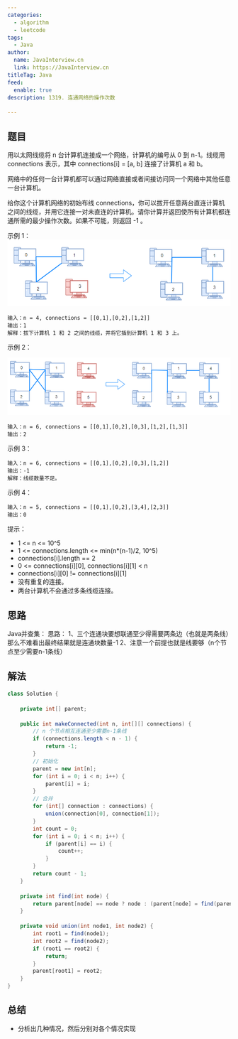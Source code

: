 ```yaml
---
categories:
  - algorithm
  - leetcode
tags:
  - Java
author: 
  name: JavaInterview.cn
  link: https://JavaInterview.cn
titleTag: Java
feed:
  enable: true
description: 1319. 连通网络的操作次数

---
```


## 题目

用以太网线缆将 n 台计算机连接成一个网络，计算机的编号从 0 到 n-1。线缆用 connections 表示，其中 connections[i] = [a, b] 连接了计算机 a 和 b。

网络中的任何一台计算机都可以通过网络直接或者间接访问同一个网络中其他任意一台计算机。

给你这个计算机网络的初始布线 connections，你可以拔开任意两台直连计算机之间的线缆，并用它连接一对未直连的计算机。请你计算并返回使所有计算机都连通所需的最少操作次数。如果不可能，则返回 -1 。



示例 1：
![sample_1_1677.png](../../../media/pictures/leetcode/sample_1_1677.png)


    输入：n = 4, connections = [[0,1],[0,2],[1,2]]
    输出：1
    解释：拔下计算机 1 和 2 之间的线缆，并将它插到计算机 1 和 3 上。
示例 2：

![sample_2_1677.png](../../../media/pictures/leetcode/sample_2_1677.png)

    输入：n = 6, connections = [[0,1],[0,2],[0,3],[1,2],[1,3]]
    输出：2
示例 3：

    输入：n = 6, connections = [[0,1],[0,2],[0,3],[1,2]]
    输出：-1
    解释：线缆数量不足。
示例 4：

    输入：n = 5, connections = [[0,1],[0,2],[3,4],[2,3]]
    输出：0


提示：

* 1 <= n <= 10^5
* 1 <= connections.length <= min(n*(n-1)/2, 10^5)
* connections[i].length == 2
* 0 <= connections[i][0], connections[i][1] < n
* connections[i][0] != connections[i][1]
* 没有重复的连接。
* 两台计算机不会通过多条线缆连接。

## 思路

Java并查集： 思路： 1、三个连通块要想联通至少得需要两条边（也就是两条线）那么不难看出最终结果就是连通块数量-1 2、注意一个前提也就是线要够（n个节点至少需要n-1条线）

## 解法
```java
class Solution {

    private int[] parent;

    public int makeConnected(int n, int[][] connections) {
        // n 个节点相互连通至少需要n-1条线
        if (connections.length < n - 1) {
            return -1;
        }
        // 初始化
        parent = new int[n];
        for (int i = 0; i < n; i++) {
            parent[i] = i;
        }
        // 合并
        for (int[] connection : connections) {
            union(connection[0], connection[1]);
        }
        int count = 0;
        for (int i = 0; i < n; i++) {
            if (parent[i] == i) {
                count++;
            }
        }
        return count - 1;
    }

    private int find(int node) {
        return parent[node] == node ? node : (parent[node] = find(parent[node]));
    }

    private void union(int node1, int node2) {
        int root1 = find(node1);
        int root2 = find(node2);
        if (root1 == root2) {
            return;
        }
        parent[root1] = root2;
    }
}

```

## 总结

- 分析出几种情况，然后分别对各个情况实现 
